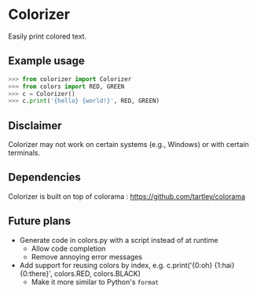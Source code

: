 # Colorizer
Easily print colored text.

## Example usage
```python
>>> from colorizer import Colorizer
>>> from colors import RED, GREEN
>>> c = Colorizer()
>>> c.print('{hello} {world!}', RED, GREEN)
```

## Disclaimer
Colorizer may not work on certain systems (e.g., Windows) or with certain terminals.

## Dependencies
Colorizer is built on top of colorama : https://github.com/tartley/colorama

## Future plans
* Generate code in colors.py with a script instead of at runtime
    * Allow code completion
    * Remove annoying error messages
* Add support for reusing colors by index, e.g. c.print('{0:oh} {1:hai} {0:there}', colors.RED, colors.BLACK)
    * Make it more similar to Python's `format`
